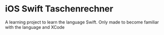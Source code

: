 # iOS Swift Taschenrechner
 A learning project to learn the language Swift. Only made to become familiar with the language and XCode
